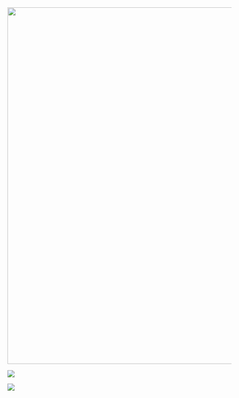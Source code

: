 <div id="header" align="center">
  <img decoding="async" src="https://epnecuador-my.sharepoint.com/:i:/g/personal/ariel_rosero_epn_edu_ec/ER2tlcK-IGRPkxZWKWPhVZ8BxIpOLPPjKomz4FMvfA4mPg?e=Uuypf6" width="800"/>
</div>

[![](https://img.shields.io/badge/LinkedIn-0077B5?style=for-the-badge&logo=linkedin&logoColor=white)](https://www.linkedin.com/in/ariel-rosero-p/)

[![](https://img.shields.io/badge/Página_Web-yelow?style=for-the-badge&logo=medium&logoColor=white)](https://www.noelia-navarro.com/)

<!--
**Arie27R/Arie27R** is a ✨ _special_ ✨ repository because its `README.md` (this file) appears on your GitHub profile.

Here are some ideas to get you started:

- 🔭 I’m currently working on ...
- 🌱 I’m currently learning ...
- 👯 I’m looking to collaborate on ...
- 🤔 I’m looking for help with ...
- 💬 Ask me about ...
- 📫 How to reach me: ...
- 😄 Pronouns: ...
- ⚡ Fun fact: ...
-->
